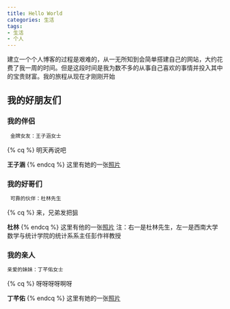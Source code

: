 ```yaml
---
title: Hello World
categories: 生活
tags: 
- 生活
- 个人
---
```


建立一个个人博客的过程是艰难的，从一无所知到会简单搭建自己的网站，大约花费了我一周的时间。但是这段时间是我为数不多的从事自己喜欢的事情并投入其中的宝贵财富。我的旅程从现在才刚刚开始

<!-- more -->

## 我的好朋友们

### 我的伴侣

``` bash
 金牌女友：王子涵女士
```
<!-- 王子涵语录 -->
{% cq %} 
明天再说吧

**王子涵** 
{% endcq %}
这里有她的一张[照片](https://sm.ms/image/Z7aguFqHSbYPdc6)

### 我的好哥们
``` bash
 可靠的伙伴：杜林先生
```
{% cq %} 
来，兄弟发把狙

**杜林** 
{% endcq %}
这里有他的一张[照片](https://sm.ms/image/otTIDFNy2r8d9Re)
注：右一是杜林先生，左一是西南大学数学与统计学院的统计系系主任彭作祥教授

### 我的亲人
``` bash
亲爱的妹妹：丁芊佑女士
```
{% cq %} 
呀呀呀呀啊呀

**丁芊佑** 
{% endcq %}
这里有她的一张[照片](https://sm.ms/image/GTljHacZBDwRuJI)